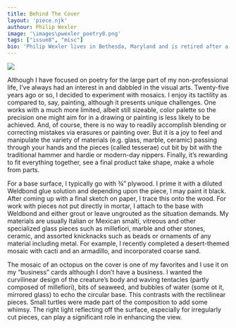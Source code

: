 ```yaml
---
title: Behind The Cover
layout: 'piece.njk'
authour: Philip Wexler
image: '\images\pwexler_poetry8.png'
tags: ["issue8", "misc"]
bio: 'Philip Wexler lives in Bethesda, Maryland and is retired after a long career at the U.S. National Library of Medicine.  Some 200 of his poems have appeared in magazines.  His poetry books include <i>The Sad Parade</i> (prose poems), and <i>The Burning Moustache</i>, both published by Adelaide Books, <i>The Lesser Light</i> by Finishing Line Press, <i>With Something Like Hope</i> (Silver Bow Publishing) and <i>I Would be the Purple</i> (Kelsay Books), the latter 3 all published in 2022.  He also organizes and hosts <i>Words out Loud</i>, a monthly spoken word series convened in-person at the Friends of the Library of Montgomery County (FOLMC) bookstore in Rockville, Maryland and remotely via Zoom.'
---
```


<img src = "\images\cover8.jpg" class="piece-image">

Although I have focused on poetry for the large part of my non-professional life, I’ve always had an interest in and dabbled in the visual arts.  Twenty-five years ago or so, I decided to experiment with mosaics.  I enjoy its tactility as compared to, say, painting, although it presents unique challenges.  One works with a much more limited, albeit still sizeable, color palette so the precision one might aim for in a drawing or painting is less likely to be achieved.  And, of course, there is no way to readily accomplish blending or correcting mistakes via erasures or painting over.  But it is a joy to feel and manipulate the variety of materials (e.g. glass, marble, ceramic) passing through your hands and the pieces (called tesserae) cut bit by bit with the traditional hammer and hardie or modern-day nippers.  Finally, it’s rewarding to fit everything together, see a final product take shape, make a whole from parts. 

For a base surface, I typically go with ¾” plywood.  I prime it with a diluted Weldbond glue solution and depending upon the piece, I may paint it black.  After coming up with a final sketch on paper, I trace this onto the wood.  For work with pieces not put directly in mortar, I attach to the base with Weldbond and either grout or leave ungrouted as the situation demands.  My materials are usually Italian or Mexican smalti, vitreous and other specialized glass pieces such as millefiori, marble and other stones, ceramic, and assorted knicknacks such as beads or ornaments of any material including metal.  For example, I recently completed a desert-themed mosaic with cacti and an armadillo, and incorporated coarse sand.
 
The mosaic of an octopus on the cover is one of my favorites and I use it on my “business” cards although I don’t have a business.  I wanted the curvilinear design of the creature’s body and waving tentacles (partly composed of millefiori), bits of seaweed, and bubbles of water (some ot it, mirrored glass) to echo the circular base.  This contrasts with the rectilinear pieces.  Small turtles were made part of the composition to add some whimsy.  The right light reflecting off the surface, especially for irregularly cut pieces, can play a significant role in enhancing the view.